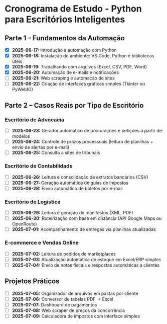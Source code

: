 # Cronograma de Estudo - Python para Escritórios Inteligentes

## Parte 1 – Fundamentos da Automação

- [X] **2025-06-17:** Introdução à automação com Python
- [X] **2025-06-18:** Instalação do ambiente: VS Code, Python e bibliotecas úteis
- [X] **2025-06-19:** Trabalhando com arquivos (Excel, CSV, PDF, Word)
- [X] **2025-06-20:** Automação de e-mails e notificações
- [ ] **2025-06-21:** Web scraping e automação de sites
- [ ] **2025-06-22:** Criação de interfaces gráficas simples (Tkinter ou PyWebIO)

## Parte 2 – Casos Reais por Tipo de Escritório

### Escritório de Advocacia
- [ ] **2025-06-23:** Gerador automático de procurações e petições a partir de modelos
- [ ] **2025-06-24:** Controle de prazos processuais (leitura de planilhas + envio de alertas por e-mail)
- [ ] **2025-06-25:** Consulta a sites de tribunais

### Escritório de Contabilidade
- [ ] **2025-06-26:** Leitura e consolidação de extratos bancários (CSV)
- [ ] **2025-06-27:** Geração automática de guias de impostos
- [ ] **2025-06-28:** Envio automático de boletos por e-mail

### Escritório de Logística
- [ ] **2025-06-29:** Leitura e geração de manifestos (XML, PDF)
- [ ] **2025-06-30:** Roteirização com base em distância (API Google Maps ou OpenRoute)
- [ ] **2025-07-01:** Acompanhamento de entregas via planilhas atualizadas

### E-commerce e Vendas Online
- [ ] **2025-07-02:** Leitura de pedidos de marketplaces
- [ ] **2025-07-03:** Atualização automática de estoque em Excel/ERP simples
- [ ] **2025-07-04:** Envio de notas fiscais e respostas automáticas a clientes

## Projetos Práticos

- [ ] **2025-07-05:** Organizador de arquivos em pastas por cliente
- [ ] **2025-07-06:** Conversor de tabelas PDF → Excel
- [ ] **2025-07-07:** Dashboard de pagamentos
- [ ] **2025-07-08:** Web scraper de preços da concorrência
- [ ] **2025-07-09:** Calculadora de impostos com interface simples